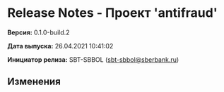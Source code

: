 # Release Notes - Проект 'antifraud'

**Версия:** 0.1.0-build.2

**Дата выпуска:** 26.04.2021 10:41:02

**Инициатор релиза:** SBT-SBBOL (sbt-sbbol@sberbank.ru)

## Изменения
